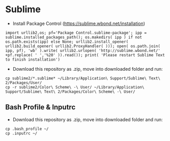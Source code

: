 Sublime
=======

* Install Package Control (https://sublime.wbond.net/installation)

```
import urllib2,os; pf='Package Control.sublime-package'; ipp = sublime.installed_packages_path(); os.makedirs( ipp ) if not os.path.exists(ipp) else None; urllib2.install_opener( urllib2.build_opener( urllib2.ProxyHandler( ))); open( os.path.join( ipp, pf), 'wb' ).write( urllib2.urlopen( 'http://sublime.wbond.net/' +pf.replace( ' ','%20' )).read()); print( 'Please restart Sublime Text to finish installation')
```

* Download this repository as .zip, move into downloaded folder and run:

```
cp sublime2/*.sublime* ~/Library/Application\ Support/Sublime\ Text\ 2/Packages/User/
cp -r sublime2/Color\ Scheme\ -\ User/ ~/Library/Application\ Support/Sublime\ Text\ 2/Packages/Color\ Scheme\ -\ User/
```

Bash Profile & Inputrc
----------------------

* Download this repository as .zip, move into downloaded folder and run:

```
cp .bash_profile ~/
cp .inputrc ~/
```
